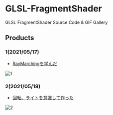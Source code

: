 # GLSL-FragmentShader

GLSL FragmentShader Source Code & GIF Gallery

## Products

### 1(2021/05/17)
- [RayMarchingを学んだ](./Products/1/1.glsl)

![1](./Products/1/1.gif)

### 2(2021/05/18)
- [回転、ライトを意識して作った](./Products/2/2.glsl)

![2](./Products/2/2.gif)
